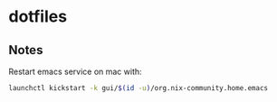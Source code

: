 # dotfiles





## Notes 


Restart emacs service on mac with:

```bash
launchctl kickstart -k gui/$(id -u)/org.nix-community.home.emacs
```


